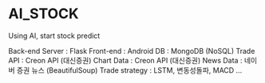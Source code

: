# AI_STOCK
 Using AI, start stock predict
 
Back-end Server : Flask
Front-end : Android
DB : MongoDB (NoSQL)
Trade API : Creon API (대신증권)
Chart Data : Creon API (대신증권)
News Data : 네이버 증권 뉴스 (BeautifulSoup)
Trade strategy : LSTM, 변동성돌파, MACD ...
